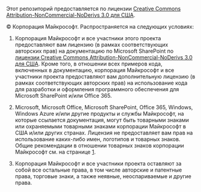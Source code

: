 Этот репозиторий предоставляется по лицензии [Creative Commons Attribution-NonCommercial-NoDerivs 3.0 для США](https://creativecommons.org/licenses/by-nc-nd/3.0/us).

© Корпорация Майкрософт.  Распространяется на следующих условиях:
 
1. Корпорация Майкрософт и все участники этого проекта предоставляют вам лицензию (в рамках соответствующих авторских прав) на документацию по Microsoft SharePoint по [лицензии Creative Commons Attribution-NonCommercial-NoDerivs 3.0 для США](https://creativecommons.org/licenses/by-nc-nd/3.0/us/legalcode).  Кроме того, в отношении всех примеров кода, включенных в документацию, корпорация Майкрософт и все участники проекта предоставляют вам дополнительную лицензию (в рамках соответствующих авторских прав) на использование кода для разработки и оформления программного обеспечения для Microsoft SharePoint и/или Office 365.
 
2.  Microsoft, Microsoft Office, Microsoft SharePoint, Office 365, Windows, Windows Azure и/или другие продукты и службы Майкрософт, на которые ссылается документация, могут быть товарными знаками или охраняемыми товарными знаками корпорации Майкрософт в США и/или других странах. Лицензия не предоставляет вам прав на использование каких-либо имен, логотипов и товарных знаков. Общие рекомендации в отношении товарных знаков корпорации Майкрософт см. на странице [1](http://go.microsoft.com/fwlink/?LinkID=254653).
 
3.  Корпорация Майкрософт и все участники проекта оставляют за собой все остальные права, в том числе авторские и патентные права, торговые знаки, а также неявные, неоспариваемые и другие права.
